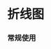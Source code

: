# 折线图

### 常规使用

<vEcharts-demo
    demo-height="300px"
    source-code="common-charts:::Line/Line-demo"
/>



